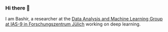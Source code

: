 ### Hi there 👋
I am Bashir, a researcher at the [Data Analysis and Machine Learning Group at IAS-9 in Forschungszentrum Jülich]([https://hereon.de/](https://www.fz-juelich.de/en/ias/ias-9/research/data-analysis-and-machine-learning)) working on deep learning.
 

<!--
**Bashirkazimi/bashirkazimi** is a ✨ _special_ ✨ repository because its `README.md` (this file) appears on your GitHub profile.

Here are some ideas to get you started:

- 🔭 I’m currently working on deep learning applications in remote sensing, specifically, airborne laser scanning data
- 🌱 I’m currently learning deep learning
- 👯 I’m looking to collaborate on projects related to deep learning
- 🤔 I’m looking for help with deep learning
- 💬 Ask me about deep learning
- 📫 How to reach me: https://bashirkazimi.github.io/
- 😄 Pronouns: He/him
- ⚡ Fun fact: 
-->
